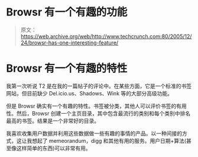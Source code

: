 # Browsr 有一个有趣的功能

> 原文：<https://web.archive.org/web/http://www.techcrunch.com:80/2005/12/24/browsr-has-one-interesting-feature/>

# Browsr 有一个有趣的特性

我第一次听说 T2 是在我的一篇帖子的评论中。在某些方面，它是一个标准的书签网站，但目前缺少 Del.icio.us、Shadows、Wink 等的大部分高级功能。

但是 Browsr 确实有一个有趣的特性。书签被分类，其他人可以评价书签的有用性。然后，Browsr 创建一个主页目录，其中包含最流行的类别和每个类别中排名最高的书签。结果是一个非常好的目录。

我喜欢收集用户数据并利用这些数据做一些有趣的事情的产品。以一种间接的方式，这让我想起了 memeorandum，digg 和其他有用的服务。用户日期+算法(甚至像这样简单的东西)可以非常有用。